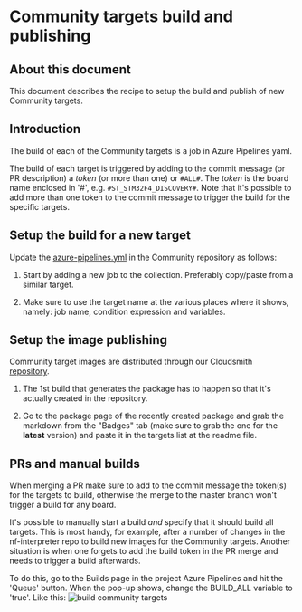 # Community targets build and publishing

## About this document

This document describes the recipe to setup the build and publish of new Community targets.

## Introduction

The build of each of the Community targets is a job in Azure Pipelines yaml.

The build of each target is triggered by adding to the commit message (or PR description) a _token_ (or more than one) or `#ALL#`. The _token_ is the board name enclosed in '#', e.g. `#ST_STM32F4_DISCOVERY#`. Note that it's possible to add more than one token to the commit message to trigger the build for the specific targets.

## Setup the build for a new target

Update the [azure-pipelines.yml](https://github.com/nanoframework/nf-Community-Targets/blob/master/azure-pipelines.yml) in the Community repository as follows:

1. Start by adding a new job to the collection. Preferably copy/paste from a similar target.

2. Make sure to use the target name at the various places where it shows, namely: job name, condition expression and variables.

## Setup the image publishing

Community target images are distributed through our Cloudsmith [repository](https://cloudsmith.io/~net-nanoframework/repos/nanoframework-images-community-targets/packages/).

1. The 1st build that generates the package has to happen so that it's actually created in the repository.

1. Go to the package page of the recently created package and grab the markdown from the "Badges" tab (make sure to grab the one for the **latest** version) and paste it in the targets list at the readme file.

## PRs and manual builds

When merging a PR make sure to add to the commit message the token(s) for the targets to build, otherwise the merge to the master branch won't trigger a build for any board.

It's possible to manually start a build _and_ specify that it should build all targets. This is most handy, for example, after a number of changes in the nf-interpreter repo to build new images for the Community targets. Another situation is when one forgets to add the build token in the PR merge and needs to trigger a build afterwards.

To do this, go to the Builds page in the project Azure Pipelines and hit the 'Queue' button. When the pop-up shows, change the BUILD_ALL variable to 'true'. Like this:
![build community targets](../images/docs-trigger-build-all-community-targets.png)
